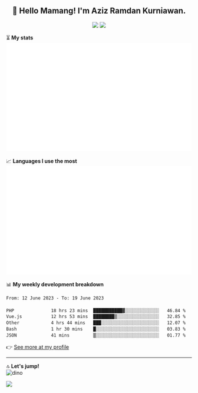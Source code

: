 <h2 align="center">👋 Hello Mamang! I'm Aziz Ramdan Kurniawan.</h2>  
<p align="center">
  <img src="https://komarev.com/ghpvc/?username=azizramdan">
  <img src="https://wakatime.com/badge/user/90056fa0-4c31-4eca-954e-2a3ac05896f9.svg">
</p>
    
⏳ **My stats**  
![](https://raw.githubusercontent.com/azizramdan/github-stats/master/generated/overview.svg#gh-dark-mode-only)

📈 **Languages I use the most**  
![](https://raw.githubusercontent.com/azizramdan/github-stats/master/generated/languages.svg#gh-dark-mode-only)

📊 **My weekly development breakdown**
<!--START_SECTION:waka-->

```txt
From: 12 June 2023 - To: 19 June 2023

PHP              18 hrs 23 mins  ███████████▓░░░░░░░░░░░░░   46.84 %
Vue.js           12 hrs 53 mins  ████████▒░░░░░░░░░░░░░░░░   32.85 %
Other            4 hrs 44 mins   ███░░░░░░░░░░░░░░░░░░░░░░   12.07 %
Bash             1 hr 30 mins    █░░░░░░░░░░░░░░░░░░░░░░░░   03.83 %
JSON             41 mins         ▒░░░░░░░░░░░░░░░░░░░░░░░░   01.77 %
```

<!--END_SECTION:waka-->
👉 [See more at my profile](https://wakatime.com/@azizramdan)
***
🔝 **Let's jump!**  
![dino](https://raw.githubusercontent.com/azizramdan/azizramdan/master/dino.gif)  

![](https://hit.yhype.me/github/profile?user_id=27954794)
